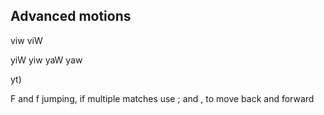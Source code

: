 ## Advanced motions
viw
viW

yiW
yiw
yaW
yaw

yt)

F and f jumping, if multiple matches use ; and , to move back and forward
